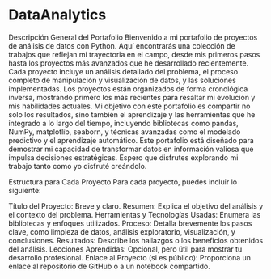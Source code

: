 # DataAnalytics

Descripción General del Portafolio
Bienvenido a mi portafolio de proyectos de análisis de datos con Python. Aquí encontrarás una colección de trabajos que reflejan mi trayectoria en el campo, desde mis primeros pasos hasta los proyectos más avanzados que he desarrollado recientemente. Cada proyecto incluye un análisis detallado del problema, el proceso completo de manipulación y visualización de datos, y las soluciones implementadas.
Los proyectos están organizados de forma cronológica inversa, mostrando primero los más recientes para resaltar mi evolución y mis habilidades actuales. Mi objetivo con este portafolio es compartir no solo los resultados, sino también el aprendizaje y las herramientas que he integrado a lo largo del tiempo, incluyendo bibliotecas como pandas, NumPy, matplotlib, seaborn, y técnicas avanzadas como el modelado predictivo y el aprendizaje automático.
Este portafolio está diseñado para demostrar mi capacidad de transformar datos en información valiosa que impulsa decisiones estratégicas. Espero que disfrutes explorando mi trabajo tanto como yo disfruté creándolo.



Estructura para Cada Proyecto
Para cada proyecto, puedes incluir lo siguiente:

Título del Proyecto: Breve y claro.
Resumen: Explica el objetivo del análisis y el contexto del problema.
Herramientas y Tecnologías Usadas: Enumera las bibliotecas y enfoques utilizados.
Proceso: Detalla brevemente los pasos clave, como limpieza de datos, análisis exploratorio, visualización, y conclusiones.
Resultados: Describe los hallazgos o los beneficios obtenidos del análisis.
Lecciones Aprendidas: Opcional, pero útil para mostrar tu desarrollo profesional.
Enlace al Proyecto (si es público): Proporciona un enlace al repositorio de GitHub o a un notebook compartido.